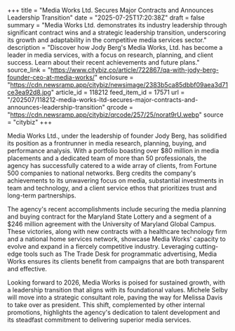 +++
title = "Media Works Ltd. Secures Major Contracts and Announces Leadership Transition"
date = "2025-07-25T17:20:38Z"
draft = false
summary = "Media Works Ltd. demonstrates its industry leadership through significant contract wins and a strategic leadership transition, underscoring its growth and adaptability in the competitive media services sector."
description = "Discover how Jody Berg's Media Works, Ltd. has become a leader in media services, with a focus on research, planning, and client success. Learn about their recent achievements and future plans."
source_link = "https://www.citybiz.co/article/722867/qa-with-jody-berg-founder-ceo-at-media-works/"
enclosure = "https://cdn.newsramp.app/citybiz/newsimage/2383b5ca85dbbf09aea3d71ce3ea92d8.jpg"
article_id = 118212
feed_item_id = 17571
url = "/202507/118212-media-works-ltd-secures-major-contracts-and-announces-leadership-transition"
qrcode = "https://cdn.newsramp.app/citybiz/qrcode/257/25/norat9rU.webp"
source = "citybiz"
+++

<p>Media Works Ltd., under the leadership of founder Jody Berg, has solidified its position as a frontrunner in media research, planning, buying, and performance analysis. With a portfolio boasting over $80 million in media placements and a dedicated team of more than 50 professionals, the agency has successfully catered to a wide array of clients, from Fortune 500 companies to national networks. Berg credits the company's achievements to its unwavering focus on media, substantial investments in team and technology, and a client service ethos that prioritizes trust and long-term partnerships.</p><p>The agency's recent accomplishments include securing the media planning and buying contract for the Maryland State Lottery and a segment of a $246 million agreement with the University of Maryland Global Campus. These victories, along with new contracts with a healthcare technology firm and a national home services network, showcase Media Works' capacity to evolve and expand in a fiercely competitive industry. Leveraging cutting-edge tools such as The Trade Desk for programmatic advertising, Media Works ensures its clients benefit from campaigns that are both transparent and effective.</p><p>Looking forward to 2026, Media Works is poised for sustained growth, with a leadership transition that aligns with its foundational values. Michele Selby will move into a strategic consultant role, paving the way for Melissa Davis to take over as president. This shift, complemented by other internal promotions, highlights the agency's dedication to talent development and its steadfast commitment to delivering superior media services.</p>